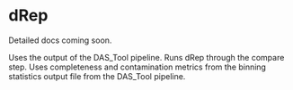 # dRep 

Detailed docs coming soon. 

Uses the output of the DAS_Tool pipeline. Runs dRep through the compare step. Uses completeness and contamination metrics from the binning statistics output file from the DAS_Tool pipeline. 
